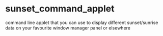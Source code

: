 # sunset_command_applet
command line applet that you can use to display different sunset/sunrise data on your favourite window manager panel or elsewhere
